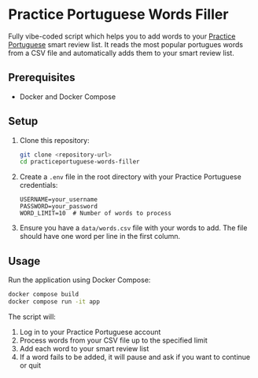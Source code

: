 # Practice Portuguese Words Filler

Fully vibe-coded script which helps you to add words to your [Practice Portuguese](https://www.practiceportuguese.com/) smart review list. It reads the most popular portugues words from a CSV file and automatically adds them to your smart review list.

## Prerequisites

- Docker and Docker Compose

## Setup

1. Clone this repository:
   ```bash
   git clone <repository-url>
   cd practiceportuguese-words-filler
   ```

2. Create a `.env` file in the root directory with your Practice Portuguese credentials:
   ```
   USERNAME=your_username
   PASSWORD=your_password
   WORD_LIMIT=10  # Number of words to process
   ```

3. Ensure you have a `data/words.csv` file with your words to add. The file should have one word per line in the first column.

## Usage

Run the application using Docker Compose:
```bash
docker compose build
docker compose run -it app
```

The script will:
1. Log in to your Practice Portuguese account
2. Process words from your CSV file up to the specified limit
3. Add each word to your smart review list
4. If a word fails to be added, it will pause and ask if you want to continue or quit
